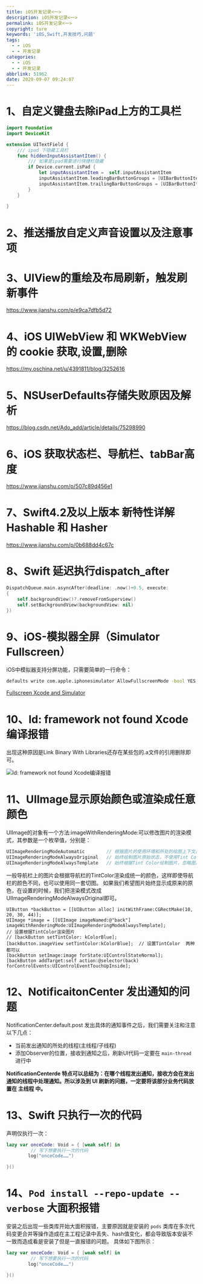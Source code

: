 ```yaml
---
title: iOS开发记录<一>
description: iOS开发记录<一>
permalink: iOS开发记录<一>
copyright: ture
keywords: 'iOS,Swift,开发技巧,问题'
tags:
  - - iOS
  - - 开发记录
categories:
  - - iOS
  - - 开发记录
abbrlink: 51962
date: 2020-09-07 09:24:07
---
```


# 1、自定义键盘去除iPad上方的工具栏

```Swift
import Foundation
import DeviceKit

extension UITextField {
    /// ipad 下隐藏工具栏
    func hiddenInputAssistantItem() {
        /// 如果是ipad需要进行快捷栏隐藏
        if Device.current.isPad {
            let inputAssistantItem =  self.inputAssistantItem
            inputAssistantItem.leadingBarButtonGroups = [UIBarButtonItemGroup]()
            inputAssistantItem.trailingBarButtonGroups = [UIBarButtonItemGroup]()
        }
    }
    
}
```

# 2、推送播放自定义声音设置以及注意事项


# 3、UIView的重绘及布局刷新，触发刷新事件

https://www.jianshu.com/p/e9ca7dfb5d72

# 4、iOS UIWebView 和 WKWebView 的 cookie 获取,设置,删除
https://my.oschina.net/u/4391811/blog/3252616

# 5、NSUserDefaults存储失败原因及解析
https://blog.csdn.net/Ado_add/article/details/75298990

# 6、iOS 获取状态栏、导航栏、tabBar高度
https://www.jianshu.com/p/507c89d456e1


# 7、Swift4.2及以上版本 新特性详解 Hashable 和 Hasher

https://www.jianshu.com/p/0b688dd4c67c

# 8、Swift 延迟执行dispatch_after

```Swift
DispatchQueue.main.asyncAfter(deadline: .now()+0.5, execute: 
{
    self.backgroundView()?.removeFromSuperview()
    self.setBackgroundView(backgroundView: nil)
})
```

# 9、iOS-模拟器全屏（Simulator Fullscreen）

iOS中模拟器支持分屏功能，只需要简单的一行命令：
```Bash
defaults write com.apple.iphonesimulator AllowFullscreenMode -bool YES
```
[Fullscreen Xcode and Simulator](https://dev.to/zdnk/-fullscreen-xcode-and-simulator-42ng)

# 10、ld: framework not found Xcode编译报错

出现这种原因是Link Binary With Libraries还存在某些包的.a文件的引用删除即可。

![ld: framework not found Xcode编译报错](http://cdn.xuebaonline.com/record-1-1-2.png "")

# 11、UIImage显示原始颜色或渲染成任意颜色

UIImage的对象有一个方法:imageWithRenderingMode:可以修改图片的渲染模式，其参数是一个枚举值，分别是：
```Swift
UIImageRenderingModeAutomatic        // 根据图片的使用环境和所处的绘图上下文自动调整渲染模式。  
UIImageRenderingModeAlwaysOriginal   // 始终绘制图片原始状态，不使用Tint Color。  
UIImageRenderingModeAlwaysTemplate   // 始终根据Tint Color绘制图片，忽略图片的颜色信息
```
一般导航栏上的图片会根据导航栏的TintColor渲染成统一的颜色，这样即使导航栏的颜色不同，也可以使用同一套切图。
如果我们希望图片始终显示成原来的原色，在设置的时候，我们把渲染模式改成UIImageRenderingModeAlwaysOriginal即可。

```Objc
UIButton *backButton = [[UIButton alloc] initWithFrame:CGRectMake(10, 20, 30, 44)];
UIImage *image = [[UIImage imageNamed:@"back"] imageWithRenderingMode:UIImageRenderingModeAlwaysTemplate];  
// 设置根据TintColor渲染图片
// [backButton setTintColor: kColorBlue];
[backButton.imageView setTintColor:kColorBlue];  // 设置TintColor  两种都可以
[backButton setImage:image forState:UIControlStateNormal];  
[backButton addTarget:self action:@selector(back) forControlEvents:UIControlEventTouchUpInside];
```

# 12、NotificaitonCenter 发出通知的问题
NotificationCenter.default.post 发出具体的通知事件之后，我们需要关注和注意以下几点：
    
+ 当前发出通知的所处的线程(主线程/子线程)
+ 添加Observer的位置，接收到通知之后，刷新UI代码一定要在 ```main-thread``` 进行中

**NotificationCenterde 特点可以总结为：在哪个线程发出通知，接收方会在发出通知的线程中处理通知。所以涉及到 UI 刷新的问题，一定要将该部分业务代码放置在 主线程 中。**

# 13、Swift 只执行一次的代码

声明仅执行一次：

```Swift
lazy var onceCode: Void = { [weak self] in
         // 写下想要执行一次的代码
        log("onceCode……")

}()
```

# 14、`Pod install --repo-update --verbose` 大面积报错

安装之后出现一些类库开始大面积报错，主要原因就是安装的 `pods` 类库在多次代码变更合并等操作造成在主工程记录中丢失、hash值变化，都会导致版本安装不一致而造成看是安装了但是一直报错的问题。
具体如下图所示：


```Swift
lazy var onceCode: Void = { [weak self] in
         // 写下想要执行一次的代码
        log("onceCode……")

}()
```